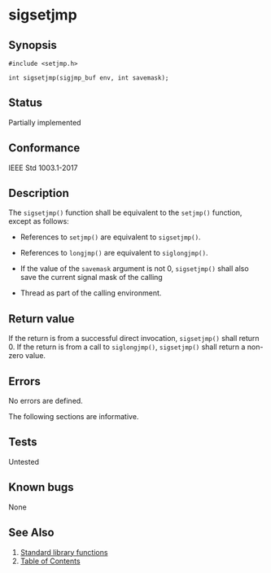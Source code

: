 # sigsetjmp

## Synopsis

`#include <setjmp.h>`

`int sigsetjmp(sigjmp_buf env, int savemask);`

## Status

Partially implemented

## Conformance

IEEE Std 1003.1-2017

## Description

The `sigsetjmp()` function shall be equivalent to the `setjmp()` function,
except as follows:

* References to `setjmp()` are equivalent to `sigsetjmp()`.

* References to `longjmp()` are equivalent to `siglongjmp()`.

* If the value of the `savemask` argument is not 0, `sigsetjmp()` shall also save the current signal mask of the calling

* Thread as part of the calling environment.

## Return value

If the return is from a successful direct invocation, `sigsetjmp()` shall return 0. If the return is from a call to
`siglongjmp()`, `sigsetjmp()` shall return a non-zero value.

## Errors

No errors are defined.

The following sections are informative.

## Tests

Untested

## Known bugs

None

## See Also

1. [Standard library functions](../README.md)
2. [Table of Contents](../../../README.md)
